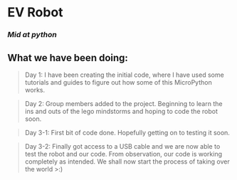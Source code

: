 # EV  Robot
### *Mid at python*

## What we have been doing:

>Day 1: I have been creating the initial code, where I have used some tutorials and guides to figure out how some of this MicroPython works. 

>Day 2: Group members added to the project. Beginning to learn the ins and outs of the lego mindstorms and hoping to code the robot soon.

>Day 3-1: First bit of code done. Hopefully getting on to testing it soon.

>Day 3-2: Finally got access to a USB cable and we are now able to test the robot and our code. From observation, our code is working completely as intended. We shall now start the process of taking over the world >:)